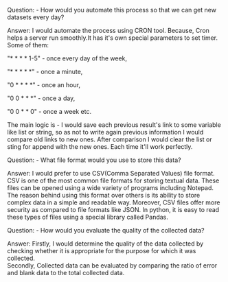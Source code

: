 Question:     - How would you automate this process so that we can get new datasets every day?


Answer:       I would automate the process using CRON tool. Because, Cron helps a server run smoothly.It has it's own special parameters to set timer. Some of them: 

"* * * * 1-5" -  	once every day of the week,

"* * * * *" - once a minute,

"0 * * * *" - once an hour,

"0 0 * * *" - once a day,

"0 0 * * 0" - once a week etc.

The main logic is - 
I would save each previous result's link to some variable like list or string, so as not to write again previous information I would compare old links to new ones. After comparison I would clear the list or sting for append with the new ones. Each time it'll work perfectly.





Question:     - What file format would you use to store this data?


Answer:       I would prefer to use CSV(Comma Separated Values) file format. CSV is one of the most common file formats for storing textual data.
These files can be opened using a wide variety of programs including Notepad. The reason behind using this format over others is its ability to store complex data in a simple and readable way.
Moreover, CSV files offer more security as compared to file formats like JSON. In python, it is easy to read these types of files using a special library called Pandas.





Question:    - How would you evaluate the quality of the collected data?


Answer:       Firstly, I would determine the quality of the data collected by checking whether it is appropriate for the purpose for which it was collected.  
Secondly, Collected data can be evaluated by comparing the ratio of error and blank data to the total collected data.
